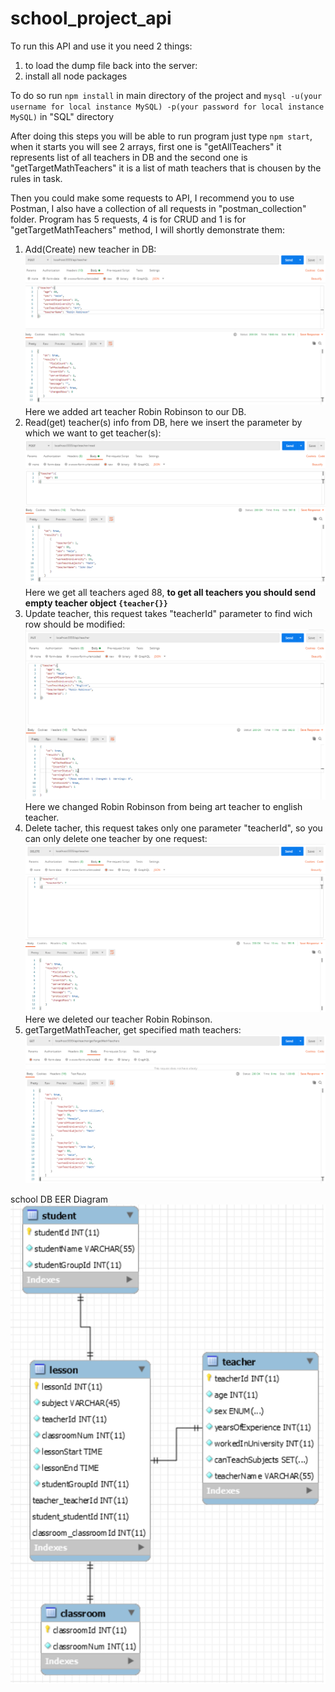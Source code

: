 # school_project_api

To run this API and use it you need 2 things:

1. to load the dump file back into the server:
2. install all node packages

To do so run `npm install` in main directory of the project and `mysql -u(your username for local instance MySQL) -p(your password for local instance MySQL)` in "SQL" directory

After doing this steps you will be able to run program just type `npm start`, when it starts you will see 2 arrays, first one is "getAllTeachers" it represents list of all teachers in DB and the second one is "getTargetMathTeachers" it is a list of math teachers that is chousen by the rules in task.

Then you could make some requests to API, I recommend you to use Postman, I also have a collection of all requests in "postman_collection" folder. Program has 5 requests, 4 is for CRUD and 1 is for "getTargetMathTeachers" method, I will shortly demonstrate them:

1. Add(Create) new teacher in DB:
   ![Image of Create request](https://github.com/Ev1lSoda/school_project_api/blob/master/Postman1.png)
   Here we added art teacher Robin Robinson to our DB.
2. Read(get) teacher(s) info from DB, here we insert the parameter by which we want to get teacher(s):
   ![Image of Read request](https://github.com/Ev1lSoda/school_project_api/blob/master/Postman2.png)
   Here we get all teachers aged 88,
   **to get all teachers you should send empty teacher object `{teacher{}}`**
3. Update teacher, this request takes "teacherId" parameter to find wich row should be modified:
   ![Image of Update request](https://github.com/Ev1lSoda/school_project_api/blob/master/Postman3.png)
   Here we changed Robin Robinson from being art teacher to english teacher.
4. Delete tacher, this request takes only one parameter "teacherId", so you can only delete one teacher by one request:
   ![Image of Delete request](https://github.com/Ev1lSoda/school_project_api/blob/master/Postman4.png)
   Here we deleted our teacher Robin Robinson.
5. getTargetMathTeacher, get specified math teachers:
   ![Image of getTargetMathTeacher request](https://github.com/Ev1lSoda/school_project_api/blob/master/Postman5.png)

school DB EER Diagram
![Image of DB model](https://github.com/Ev1lSoda/school_project_api/blob/master/DB_model.png)
